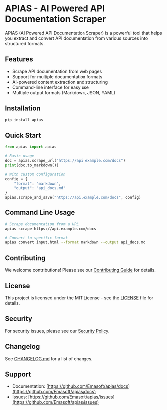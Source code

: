 # APIAS - AI Powered API Documentation Scraper

APIAS (AI Powered API Documentation Scraper) is a powerful tool that helps you extract and convert API documentation from various sources into structured formats.

## Features

- Scrape API documentation from web pages
- Support for multiple documentation formats
- AI-powered content extraction and structuring
- Command-line interface for easy use
- Multiple output formats (Markdown, JSON, YAML)

## Installation

```bash
pip install apias
```

## Quick Start

```python
from apias import apias

# Basic usage
doc = apias.scrape_url("https://api.example.com/docs")
print(doc.to_markdown())

# With custom configuration
config = {
    "format": "markdown",
    "output": "api_docs.md"
}
apias.scrape_and_save("https://api.example.com/docs", config)
```

## Command Line Usage

```bash
# Scrape documentation from a URL
apias scrape https://api.example.com/docs

# Convert to specific format
apias convert input.html --format markdown --output api_docs.md
```

## Contributing

We welcome contributions! Please see our [Contributing Guide](CONTRIBUTING.md) for details.

## License

This project is licensed under the MIT License - see the [LICENSE](LICENSE) file for details.

## Security

For security issues, please see our [Security Policy](SECURITY.md).

## Changelog

See [CHANGELOG.md](CHANGELOG.md) for a list of changes.

## Support

- Documentation: [https://github.com/Emasoft/apias/docs](https://github.com/Emasoft/apias/docs)
- Issues: [https://github.com/Emasoft/apias/issues](https://github.com/Emasoft/apias/issues)
